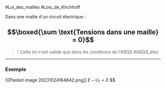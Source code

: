 #Loi_des_mailles #Lois_de_Kirchhoff 

Dans une maille d'un circuit électrique :
## $$\boxed{\sum \text{Tensions dans une maille} = 0}$$
> ! Cette loi n'est valide que dans les conditions de l'ARQS  #ARQS_élec  

___
### Exemple
![[Pasted image 20231024164642.png]]
$E - U_{1} = 0$
$$